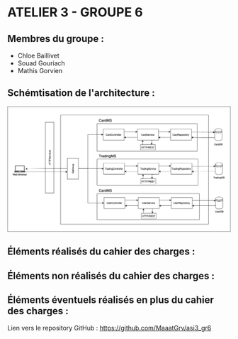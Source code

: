 # ATELIER 3 - GROUPE 6

## Membres du groupe :
- Chloe Baillivet
- Souad Gouriach
- Mathis Gorvien

## Schémtisation de l'architecture :
![Schéma Architecture](Archi.drawio.png)
## Éléments réalisés du cahier des charges :

## Éléments non réalisés du cahier des charges :
## Éléments éventuels réalisés en plus du cahier des charges :

Lien vers le repository GitHub :
https://github.com/MaaatGrv/asi3_gr6